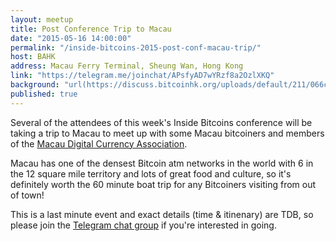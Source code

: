 ```yaml
---
layout: meetup
title: Post Conference Trip to Macau
date: "2015-05-16 14:00:00"
permalink: "/inside-bitcoins-2015-post-conf-macau-trip/"
host: BAHK
address: Macau Ferry Terminal, Sheung Wan, Hong Kong
link: "https://telegram.me/joinchat/APsfyAD7wYRzf8a2OzlXKQ"
background: "url(https://discuss.bitcoinhk.org/uploads/default/211/066c34d7abcaee20.jpg) #FF0000"
published: true
---
```


Several of the attendees of this week's Inside Bitcoins conference will be taking a trip to
Macau to meet up with some Macau bitcoiners and members of the [Macau Digital Currency Association][1].

Macau has one of the densest Bitcoin atm networks in the world with 6 in the 12 square mile
territory and lots of great food and culture, so it's definitely worth the 60 minute
boat trip for any Bitcoiners visiting from out of town!

This is a last minute event and exact details (time & itinenary) are TDB, so please join the [Telegram
chat group][2] if you're interested in going.

[1]: https://www.facebook.com/groups/753083674762937/
[2]: https://telegram.me/joinchat/APsfyAD7wYRzf8a2OzlXKQ
